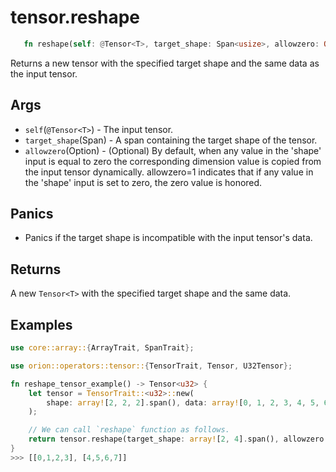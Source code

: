 # tensor.reshape

```rust 
   fn reshape(self: @Tensor<T>, target_shape: Span<usize>, allowzero: Option<usize>) -> Tensor<T>;
```

Returns a new tensor with the specified target shape and the same data as the input tensor.

## Args

* `self`(`@Tensor<T>`) - The input tensor.
* `target_shape`(Span<usize>) - A span containing the target shape of the tensor.
* `allowzero`(Option<usize>) - (Optional) By default, when any value in the 'shape' input is equal to zero the corresponding dimension value is copied from the input tensor dynamically. allowzero=1 indicates that if any value in the 'shape' input is set to zero, the zero value is honored.

## Panics

* Panics if the target shape is incompatible with the input tensor's data.

## Returns

A new `Tensor<T>` with the specified target shape and the same data.

## Examples

```rust
use core::array::{ArrayTrait, SpanTrait};

use orion::operators::tensor::{TensorTrait, Tensor, U32Tensor};

fn reshape_tensor_example() -> Tensor<u32> {
    let tensor = TensorTrait::<u32>::new(
        shape: array![2, 2, 2].span(), data: array![0, 1, 2, 3, 4, 5, 6, 7].span(),
    );

    // We can call `reshape` function as follows.
    return tensor.reshape(target_shape: array![2, 4].span(), allowzero: Option::None);
}
>>> [[0,1,2,3], [4,5,6,7]]
```
